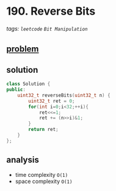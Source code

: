 # 190. Reverse Bits

###### tags: `leetcode` `Bit Manipulation`

## [problem](https://leetcode.com/problems/reverse-bits/)

## solution

```c++
class Solution {
public:
    uint32_t reverseBits(uint32_t n) {
        uint32_t ret = 0;
        for(int i=0;i<32;++i){
            ret<<=1;
            ret += (n>>i)&1;
        }
        return ret;
    }
};
```

## analysis
- time complexity `O(1)`
- space complexity `O(1)`

